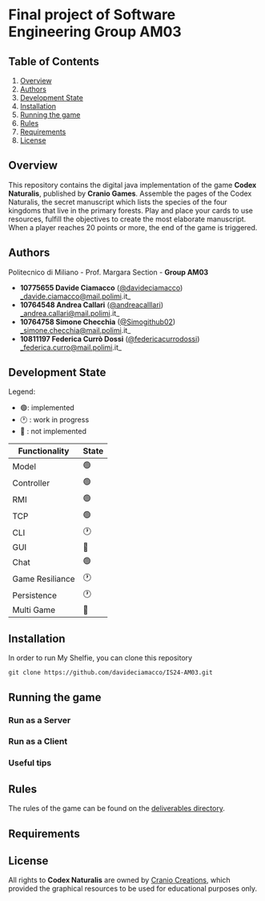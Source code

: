 # Final project of Software Engineering Group AM03

## Table of Contents
1. [Overview](#Overview)
2. [Authors](#Authors)
3. [Development State](#Development-State)
4. [Installation](#Installation)
5. [Running the game](#Running-the-game)
6. [Rules](#Rules)
7. [Requirements](#Requirements)
8. [License](#License)

## Overview
This repository contains the digital java implementation of the game **Codex Naturalis**, published by **Cranio Games**.
Assemble the pages of the Codex Naturalis, the secret manuscript which lists the species of the four kingdoms that live in the primary forests. Play and place your cards to use resources, fulfill the objectives to create the most elaborate manuscript. When a player reaches 20 points or more, the end of the game is triggered.

## Authors
Politecnico di Miliano - Prof. Margara Section - **Group AM03** 
-  **10775655 Davide Ciamacco**   ([@davideciamacco](https://github.com/davideciamacco)) _davide.ciamacco@mail.polimi.it_
-  **10764548 Andrea Callari** ([@andreacalllari](https://github.com/andreacallari)) _andrea.callari@mail.polimi.it_
-  **10764758 Simone Checchia** ([@Simogithub02](https://github.com/Simogithub02)) _simone.checchia@mail.polimi.it_
-  **10811197 Federica Currò Dossi** ([@federicacurrodossi](https://github.com/federicacurrodossi)) _federica.curro@mail.polimi.it_


## Development State
Legend:

- :green_circle:: implemented
- :clock1: : work in progress
- :stop_sign: : not implemented

| Functionality   | State          |
|-----------------|----------------|
| Model           | :green_circle: |
| Controller      | :green_circle: |
| RMI             | :green_circle: |
| TCP             | :green_circle: |
| CLI             | :clock1:|
| GUI             | :stop_sign: |
| Chat            | :green_circle: |
| Game Resiliance |:clock1:|
| Persistence     | :clock1:    |
| Multi Game      | :stop_sign: |




## Installation
In order to run My Shelfie, you can clone this repository
```
git clone https://github.com/davideciamacco/IS24-AM03.git
```

## Running the game

### Run as a Server

### Run as a Client

### Useful tips

## Rules
The rules of the game can be found on the [deliverables directory]().

## Requirements

## License
All rights to **Codex Naturalis** are owned by [Cranio Creations](https://www.craniocreations.it/),  which provided the graphical 
resources to be used for educational purposes only.
